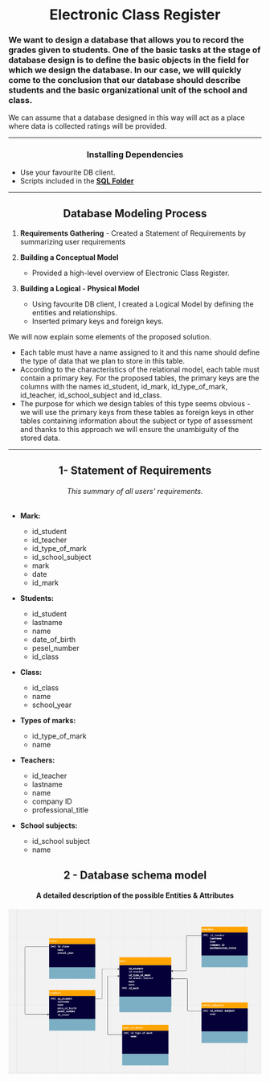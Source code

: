 # <div align="center">  Electronic Class Register </div>
###	We want to design a database that allows you to record the grades given to students. One of the basic tasks at the stage of database design is to define the basic objects in the field for which we design the database. In our case, we will quickly come to the conclusion that our database should describe students and the basic organizational unit of the school and class.
We can assume that a database designed in this way will act as a place where data is collected ratings will be provided.

----------------------------------------------------------------------------------
###	<div align="center">Installing Dependencies   </div> 
*	Use your favourite DB client.
*	Scripts included in the **[SQL Folder](https://github.com/HmSalah/COVID_case_tracker/tree/main/SQL)**

-----------------------------------------------------------------------------------	
##	<div align="center"> Database Modeling Process </div> 	 ##
1.	**Requirements Gathering**
		- Created a Statement of Requirements by summarizing user requirements
	
2.	**Building a Conceptual Model**
      - Provided a high-level overview of Electronic Class Register. 
	
3.	**Building a Logical - Physical Model**
      - Using favourite DB client, I created a Logical Model by defining the entities and relationships.
	*	Inserted primary keys and foreign keys.

We will now explain some elements of the proposed solution.
- Each table must have a name assigned to it and this name should define the type of data that we plan to store in this table.
- According to the characteristics of the relational model, each table must contain a primary key. For the proposed tables, the primary keys are the columns with the names id_student, id_mark, id_type_of_mark, id_teacher, id_school_subject and id_class.
- The purpose for which we design tables of this type seems obvious - we will use the primary keys from these tables as foreign keys in other tables containing information about the subject or type of assessment and thanks to this approach we will ensure the unambiguity of the stored data.


-----------------------------------------------------------------------------------	
##  <div align="center">  1- Statement of Requirements 

###### <div align="center"> This summary of all users’ requirements.</div>

* **Mark:**
    - id_student
  - id_teacher 
  - id_type_of_mark
  - id_school_subject
  - mark
  - date 
  - id_mark

* **Students:** 
  - id_student 
  - lastname 
  - name 
  - date_of_birth 
  - pesel_number 
  - id_class

* **Class:**
  - id_class 
  - name 
  - school_year

* **Types of marks:**
  - id_type_of_mark 
  - name

* **Teachers:**
  - id_teacher 
  - lastname 
  - name 
  - company ID 
  - professional_title

* **School subjects:**
  - id_school subject 
  - name

##  <div align="center"> 2 - Database schema model </div>
####    <div align="center">   A detailed description of the possible Entities & Attributes </div> 
<p align="center">  <img src="https://raw.githubusercontent.com/mrsaldona/electronic_class_register_sql/main/diagrams/Electronic_Class_Register_Schema.PNG" /></p>



